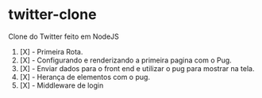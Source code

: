 # twitter-clone
Clone do Twitter feito em NodeJS


1. [X] - Primeira Rota. 
1. [X] - Configurando e renderizando a primeira pagina com o Pug.
1. [X] - Enviar dados para o front end e utilizar o pug para mostrar na tela.
1. [X] - Herança de elementos com o pug.
1. [X] - Middleware de login